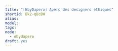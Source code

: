 ```yaml
---
title: "[EbyDapero] Apéro des designers éthiques"
shortid: Bk2-qDcBW
alias:
model:
tags:
node: 
  - ebydapero
draft: yes
---
```

